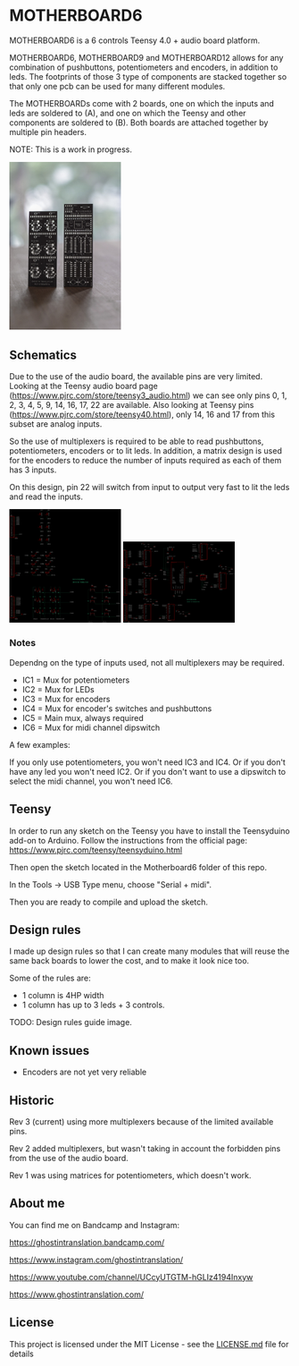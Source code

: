 # MOTHERBOARD6
MOTHERBOARD6 is a 6 controls Teensy 4.0 + audio board platform.

MOTHERBOARD6, MOTHERBOARD9 and MOTHERBOARD12 allows for any combination of pushbuttons, potentiometers and encoders, in addition to leds. The footprints of those 3 type of components are stacked together so that only one pcb can be used for many different modules.

The MOTHERBOARDs come with 2 boards, one on which the inputs and leds are soldered to (A), and one on which the Teensy and other components are soldered to (B). Both boards are attached together by multiple pin headers.

NOTE: This is a work in progress.

<img src="motherboard6.jpg" width="200px"/>

## Schematics

Due to the use of the audio board, the available pins are very limited. Looking at the Teensy audio board page (https://www.pjrc.com/store/teensy3_audio.html) we can see only pins 0, 1, 2, 3, 4, 5, 9, 14, 16, 17, 22 are available. Also looking at Teensy pins (https://www.pjrc.com/store/teensy40.html), only 14, 16 and 17 from this subset are analog inputs.

So the use of multiplexers is required to be able to read pushbuttons, potentiometers, encoders or to lit leds. In addition, a matrix design is used for the encoders to reduce the number of inputs required as each of them has 3 inputs.

On this design, pin 22 will switch from input to output very fast to lit the leds and read the inputs.

<img src="Motherboard6A-schematics.png" width="200px"/> <img src="Motherboard6B-schematics.png" width="200px"/>

### Notes

Dependng on the type of inputs used, not all multiplexers may be required. 

- IC1 = Mux for potentiometers
- IC2 = Mux for LEDs
- IC3 = Mux for encoders
- IC4 = Mux for encoder's switches and pushbuttons
- IC5 = Main mux, always required
- IC6 = Mux for midi channel dipswitch

A few examples:

If you only use potentiometers, you won't need IC3 and IC4. Or if you don't have any led you won't need IC2. Or if you don't want to use a dipswitch to select the midi channel, you won't need IC6.

## Teensy

In order to run any sketch on the Teensy you have to install the Teensyduino add-on to Arduino.
Follow the instructions from the official page:
https://www.pjrc.com/teensy/teensyduino.html

Then open the sketch located in the Motherboard6 folder of this repo.

In the Tools -> USB Type menu, choose "Serial + midi".

Then you are ready to compile and upload the sketch.

## Design rules

I made up design rules so that I can create many modules that will reuse the same back boards to lower the cost, and to make it look nice too. 

Some of the rules are:

* 1 column is 4HP width
* 1 column has up to 3 leds + 3 controls.

TODO: Design rules guide image.

## Known issues
- Encoders are not yet very reliable

## Historic 

Rev 3 (current) using more multiplexers because of the limited available pins.

Rev 2 added multiplexers, but wasn't taking in account the forbidden pins from the use of the audio board.

Rev 1 was using matrices for potentiometers, which doesn't work.

## About me
You can find me on Bandcamp and Instagram:

https://ghostintranslation.bandcamp.com/

https://www.instagram.com/ghostintranslation/

https://www.youtube.com/channel/UCcyUTGTM-hGLIz4194Inxyw

https://www.ghostintranslation.com/


## License

This project is licensed under the MIT License - see the [LICENSE.md](LICENSE.md) file for details
